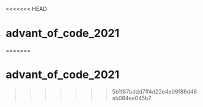 <<<<<<< HEAD
# advant_of_code_2021
=======
# advant_of_code_2021
>>>>>>> 5b1f87bddd7ff4d22e4e09f86d46ab084ee045b7
